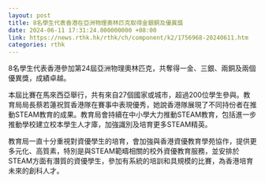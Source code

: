 ```yaml
---
layout: post
title: 8名學生代表香港在亞洲物理奧林匹克取得金銀銅及優異獎
date: 2024-06-11 17:31:24.000000000 +08:00
link: https://news.rthk.hk/rthk/ch/component/k2/1756968-20240611.htm
categories: rthk
---
```


8名學生代表香港參加第24屆亞洲物理奧林匹克，共奪得一金、三銀、兩銅及兩個優異獎，成績卓越。

本屆比賽在馬來西亞舉行，共有來自27個國家或城市，超過200位學生參與。教育局局長蔡若蓮祝賀香港隊在賽事中表現優秀，她說香港隊展現了不同持份者在推動STEAM教育的成果。教育局會持續在中小學大力推動STEAM教育，包括進一步推動學校建立校本學生人才庫，加強識別及培育更多STEAM精英。

教育局一直十分重視對資優學生的培育，會加強與香港資優教育學苑協作，提供更多元化、高質素，特別是與STEAM範疇相關的校外資優教育服務，並安排於STEAM方面有潛質的資優學生，參加有系統的培訓和具規模的比賽，為香港培育未來的創科人才。
